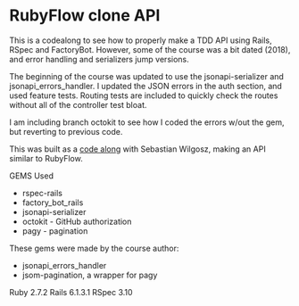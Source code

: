 # RubyFlow clone API 

This is a codealong to see how to properly make a TDD API using Rails, RSpec and FactoryBot. However, some of the course was a bit dated (2018), and error handling and serializers jump versions. 

The beginning of the course was updated to use the jsonapi-serializer and jsonapi_errors_handler. I updated the JSON errors in the auth section, and used feature tests. Routing tests are included to quickly check the routes without all of the controller test bloat. 

I am including branch octokit to see how I coded the errors w/out the gem, but reverting to previous code. 

This was built as a [code along](https://www.udemy.com/course/ruby-on-rails-api-the-complete-guide) with Sebastian Wilgosz, making an API similar to RubyFlow.

GEMS Used
- rspec-rails
- factory_bot_rails
- jsonapi-serializer
- octokit - GitHub authorization
- pagy - pagination

These gems were made by the course author:
- jsonapi_errors_handler
- jsom-pagination, a wrapper for pagy

Ruby 2.7.2
Rails 6.1.3.1
RSpec 3.10